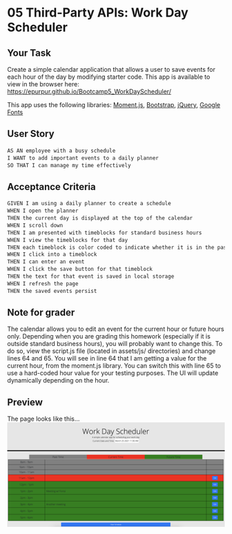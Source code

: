 # 05 Third-Party APIs: Work Day Scheduler

## Your Task

Create a simple calendar application that allows a user to save events for each hour of the day by modifying starter code. This app is available to view in the browser here: https://epurpur.github.io/Bootcamp5_WorkDayScheduler/

This app uses the following libraries: [Moment.js](https://momentjs.com/), [Bootstrap](https://getbootstrap.com/), [jQuery](https://api.jquery.com/), [Google Fonts](https://fonts.google.com/)

## User Story

```md
AS AN employee with a busy schedule
I WANT to add important events to a daily planner
SO THAT I can manage my time effectively
```

## Acceptance Criteria

```md
GIVEN I am using a daily planner to create a schedule
WHEN I open the planner
THEN the current day is displayed at the top of the calendar
WHEN I scroll down
THEN I am presented with timeblocks for standard business hours
WHEN I view the timeblocks for that day
THEN each timeblock is color coded to indicate whether it is in the past, present, or future
WHEN I click into a timeblock
THEN I can enter an event
WHEN I click the save button for that timeblock
THEN the text for that event is saved in local storage
WHEN I refresh the page
THEN the saved events persist
```


## Note for grader
The calendar allows you to edit an event for the current hour or future hours only. Depending when you are grading this homework (especially if it is outside standard business hours), you will probably want to change this. To do so, view the script.js file (located in assets/js/ directories) and change lines 64 and 65. You will see in line 64 that I am getting a value for the current hour, from the moment.js library. You can switch this with line 65 to use a hard-coded hour value for your testing purposes. The UI will update dynamically depending on the hour.


## Preview
The page looks like this...
![](./assets/images/schedule_screenshot.png)
